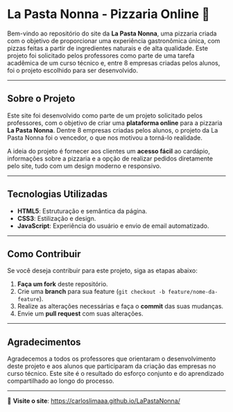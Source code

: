 # La Pasta Nonna - Pizzaria Online 🍕

Bem-vindo ao repositório do site da **La Pasta Nonna**, uma pizzaria criada com o objetivo de proporcionar uma experiência gastronômica única, com pizzas feitas a partir de ingredientes naturais e de alta qualidade. Este projeto foi solicitado pelos professores como parte de uma tarefa acadêmica de um curso técnico e, entre 8 empresas criadas pelos alunos, foi o projeto escolhido para ser desenvolvido.

---

## Sobre o Projeto

Este site foi desenvolvido como parte de um projeto solicitado pelos professores, com o objetivo de criar uma **plataforma online** para a pizzaria **La Pasta Nonna**. Dentre 8 empresas criadas pelos alunos, o projeto da La Pasta Nonna foi o vencedor, o que nos motivou a torná-lo realidade.

A ideia do projeto é fornecer aos clientes um **acesso fácil** ao cardápio, informações sobre a pizzaria e a opção de realizar pedidos diretamente pelo site, tudo com um design moderno e responsivo.

---

## Tecnologias Utilizadas

- **HTML5**: Estruturação e semântica da página.
- **CSS3**: Estilização e design.
- **JavaScript**: Experiência do usuário e envio de email automatizado.

---

## Como Contribuir

Se você deseja contribuir para este projeto, siga as etapas abaixo:

1. **Faça um fork** deste repositório.
2. Crie uma **branch** para sua feature (`git checkout -b feature/nome-da-feature`).
3. Realize as alterações necessárias e faça o **commit** das suas mudanças.
4. Envie um **pull request** com suas alterações.

---

## Agradecimentos

Agradecemos a todos os professores que orientaram o desenvolvimento deste projeto e aos alunos que participaram da criação das empresas no curso técnico. Este site é o resultado do esforço conjunto e do aprendizado compartilhado ao longo do processo.

---

🔗 **Visite o site**: https://carloslimaaa.github.io/LaPastaNonna/
